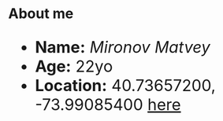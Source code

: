 # About me

<font size=6>

* __Name:__ _Mironov Matvey_
* __Age:__ 22yo
* __Location:__ 40.73657200, -73.99085400
[here](https://i.imgur.com/ge7YtJO.jpg)

</font>